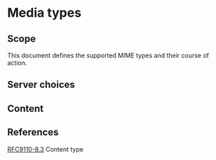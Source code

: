 # Media types

## Scope
This document defines the supported MIME types and their course of action.

## Server choices

## Content

## References

[RFC9110-8.3](https://datatracker.ietf.org/doc/html/rfc9110#name-content-type) Content type